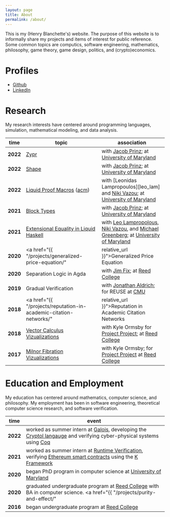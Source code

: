 ```yaml
---
layout: page
title: About
permalink: /about/
---
```


This is my (Henry Blanchette's) website. The purpose of this website is to
informally share my projects and items of interest for public reference. Some
common topics are computics, software engineering, mathematics, philosophy, game
theory, game design, politics, and (crypto)economics.

# Profiles

- [Github](https://github.com/riib11)
- [LinkedIn](https://www.linkedin.com/in/henry-blanchette-520542a1/)

# Research

My research interests have centered around programming languages, simulation,
mathematical modeling, and data analysis.

| time | topic | association |
| --- | --- | --- |
| **2022** | <a href="https://github.com/Riib11/zypr">Zypr</a> | with [Jacob Prinz][jacob_prinz]; at [University of Maryland][umd] |
| **2022** | <a href="https://github.com/Riib11/shape-lang-purs">Shape</a> | with [Jacob Prinz][jacob_prinz]; at [University of Maryland][umd] |
| **2022** | <a href="https://github.com/Riib11/lh-tactics-test">Liquid Proof Macros</a> ([acm](https://dl.acm.org/doi/abs/10.1145/3546189.3549921))  | with [Leonidas Lampropoulos][leo_lam] and [Niki Vazou][niki_vazou]; at [University of Maryland][umd] |
| **2021** | <a href="https://github.com/Riib11/block-types">Block Types</a> | with [Jacob Prinz][jacob_prinz]; at [University of Maryland][umd] |
| **2021** | <a href="https://github.com/Riib11/liquid-monadic-selectionsort">Extensional Equality in Liquid Haskell</a> | with [Leo Lampropolous][leo_lamp], [Niki Vazou][niki_vazou], and [Michael Greenberg](https://mgree.github.io); at [University of Maryland][umd] |
| **2020** | <a href="{{ "/projects/generalized-price-equation/" | relative_url }}">Generalized Price Equation</a> | with [Mark Bedau](http://people.reed.edu/~mab/); for the Artificial Life Lab at Reed College |
| **2020** | Separation Logic in Agda | with [Jim Fix](https://jimfix.github.io); at [Reed College](https://www.reed.edu) |
| **2019** | Gradual Verification | with [Jonathan Aldrich](http://www.cs.cmu.edu/~aldrich/); for REUSE at [CMU](https://www.cs.cmu.edu) |
| **2018** | <a href="{{ "/projects/reputation-in-academic-citation-networks/" | relative_url }}">Reputation in Academic Citation Networks</a> | with Eitan Frachtenburg; at [Reed College](https://www.reed.edu) |
| **2018** | <a href="http://people.reed.edu/~ormsbyk/projectproject/posts/milnor-fibrations.html">Vector Calculus Vizualizations</a> | with Kyle Ormsby for [Project Project](http://people.reed.edu/~ormsbyk/projectproject/posts/milnor-fibrations.html); at [Reed College](https://www.reed.edu) |
| **2017** | <a href="http://people.reed.edu/~ormsbyk/projectproject/posts/vector-calculus-demos.html">Milnor Fibration Vizualizations</a> | with Kyle Ormsby; for [Project Project](https://people.reed.edu/~ormsbyk/projectproject/) at [Reed College](https://www.reed.edu) |

# Education and Employment

My education has centered around mathematics, computer science, and philosophy.
My employment has been in software engineering, theoretical computer science research, and software verification.

| time | event                                                                                                                                           |
| --- | --- |
| **2022** | worked as summer intern at [Galois](https://galois.com/), developing the [Cryptol langauge](https://cryptol.net/) and verifying cyber-physical systems using [Coq](https://coq.inria.fr/) |
| **2021** | worked as summer intern at [Runtime Verification](https://runtimeverification.com/), verifying [Ethereum smart contracts](https://ethereum.org/en/developers/docs/smart-contracts/) using the [K Framework](https://kframework.org/) |
| **2020** | began PhD program in computer science at [University of Maryland](https://umd.edu) |
| **2020** | graduated undergraduate program at [Reed College](https://www.reed.edu) with BA in computer science. <a href="{{ "/projects/purity-and-effect/" | relative_url }}">Thesis: Purity and Effect</a> |
| **2016** | began undergraduate program at [Reed College](https://www.reed.edu) |

[jacob_prinz]: https://github.com/jeprinz
[leo_lamp]: https://github.com/lemonidas
[niki_vazou]: https://github.com/nikivazou
[umd]: https://www.umd.edu